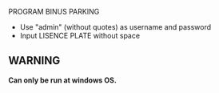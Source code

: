 PROGRAM BINUS PARKING

- Use "admin" (without quotes) as username and password
- Input LISENCE PLATE without space

## WARNING
**Can only be run at windows OS.**
